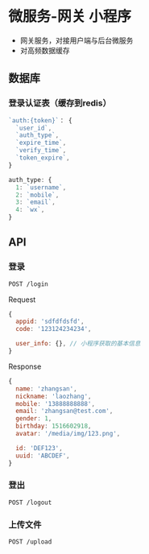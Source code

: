 # 微服务-网关 小程序

- 网关服务，对接用户端与后台微服务
- 对高频数据缓存

## 数据库

### 登录认证表（缓存到redis）

```js
`auth:{token}`： {
  `user_id`,
  `auth_type`,
  `expire_time`,
  `verify_time`,
  `token_expire`,
}
```

```js
auth_type: {
  1: `username`,
  2: `mobile`,
  3: `email`,
  4: `wx`,
}
```

## API

### 登录

```sh
POST /login
```

Request

```js
{
  appid: 'sdfdfdsfd',
  code: '123124234234',

  user_info: {}, // 小程序获取的基本信息
}
```

Response

```js
{
  name: 'zhangsan',
  nickname: 'laozhang',
  mobile: '13888888888',
  email: 'zhangsan@test.com',
  gender: 1,
  birthday: 1516602918,
  avatar: '/media/img/123.png',

  id: 'DEF123',
  uuid: 'ABCDEF',
}
```

### 登出

```sh
POST /logout
```

### 上传文件

```sh
POST /upload
```
